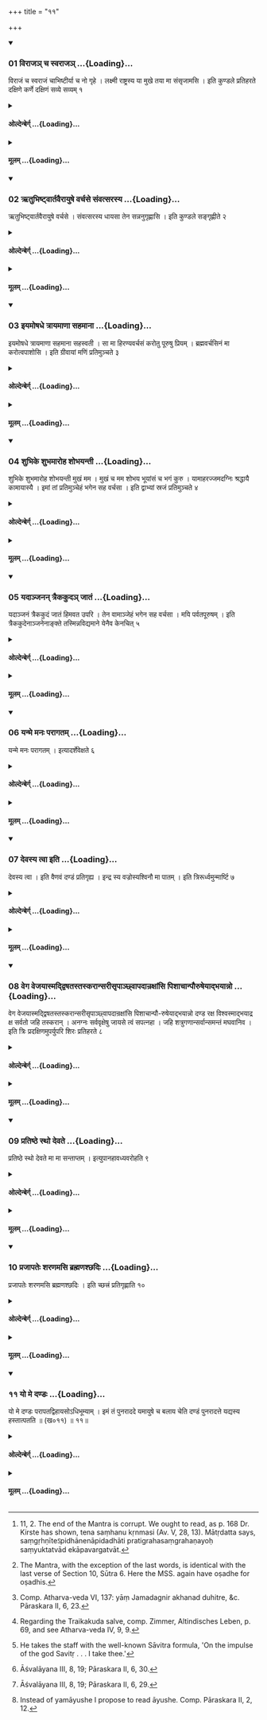 +++
title = "११"

+++

<div class="js_include" includetitle="true" newlevelforh1="3" unfilled url="/vedAH_yajuH/taittirIyam/sUtram/hiraNyakeshI/gRhyam/vishvAsa-prastutiH/1/11/01_virAja~n_cha_svarAja~n.md">
<details open><summary><h3>01 विराजञ् च स्वराजञ् ...{Loading}...</h3></summary>

विराजं च स्वराजं चाभिष्टीर्या च नो गृहे । लक्ष्मी राष्ट्रस्य या मुखे तया मा संसृजामसि । इति कुण्डले प्रतिहरते दक्षिणे कर्णे दक्षिणं सव्ये सव्यम् १
</details>
</div>
<div class="js_include collapsed" newlevelforh1="4" title="ओल्देन्बेर्ग्" unfilled url="/vedAH_yajuH/taittirIyam/sUtram/hiraNyakeshI/gRhyam/oldenberg/1/11/01_virAja~n_cha_svarAja~n.md">
<details><summary><h4>ओल्देन्बेर्ग् ...{Loading}...</h4></summary>

1. He puts on the two ear-rings, the right one to his right ear, the left one to his left ear, with (the verse which he repeats for each of the two earrings), 'Virāj and Svarāj, and the aiding powers that dwell in our house, the prosperity that dwells in the face of royalty: therewith unite me.'

</details>
</div>
<div class="js_include collapsed" newlevelforh1="4" title="मूलम्" unfilled url="/vedAH_yajuH/taittirIyam/sUtram/hiraNyakeshI/gRhyam/mUlam/1/11/01_virAja~n_cha_svarAja~n.md">
<details><summary><h4>मूलम् ...{Loading}...</h4></summary>

विराजं च स्वराजं चाभिष्टीर्या च नो गृहे । लक्ष्मी राष्ट्रस्य या मुखे तया मा संसृजामसि । इति कुण्डले प्रतिहरते दक्षिणे कर्णे दक्षिणं सव्ये सव्यम् १
</details>
</div>
<div class="js_include" includetitle="true" newlevelforh1="3" unfilled url="/vedAH_yajuH/taittirIyam/sUtram/hiraNyakeshI/gRhyam/vishvAsa-prastutiH/1/11/02_RtubhiShTvArtavairAyuShe_va.md">
<details open><summary><h3>02 ऋतुभिष्ट्वार्तवैरायुषे वर्चसे संवत्सरस्य ...{Loading}...</h3></summary>

ऋतुभिष्ट्वार्तवैरायुषे वर्चसे । संवत्सरस्य धायसा तेन सन्ननुगृह्णासि । इति कुण्डले सङ्गृह्णीते २
</details>
</div>
<div class="js_include collapsed" newlevelforh1="4" title="ओल्देन्बेर्ग्" unfilled url="/vedAH_yajuH/taittirIyam/sUtram/hiraNyakeshI/gRhyam/oldenberg/1/11/02_RtubhiShTvArtavairAyuShe_va.md">
<details><summary><h4>ओल्देन्बेर्ग् ...{Loading}...</h4></summary>

2. [^1]  With (the Mantra), 'With the seasons and the combinations of seasons, for the sake of long life, of splendour, with the sap that dwells in the year: therewith we make them touch the jaws' - he clasps the two ear-rings.


[^1]:  11, 2. The end of the Mantra is corrupt. We ought to read, as p. 168 Dr. Kirste has shown, tena saṃhanu kṛnmasi (Av. V, 28, 13). Mātṛdatta says, saṃgṛhṇīteऽpidhānenāpidadhāti pratigrahasaṃgrahaṇayoḥ saṃyuktatvād ekāpavargatvāt.

</details>
</div>
<div class="js_include collapsed" newlevelforh1="4" title="मूलम्" unfilled url="/vedAH_yajuH/taittirIyam/sUtram/hiraNyakeshI/gRhyam/mUlam/1/11/02_RtubhiShTvArtavairAyuShe_va.md">
<details><summary><h4>मूलम् ...{Loading}...</h4></summary>

ऋतुभिष्ट्वार्तवैरायुषे वर्चसे । संवत्सरस्य धायसा तेन सन्ननुगृह्णासि । इति कुण्डले सङ्गृह्णीते २
</details>
</div>
<div class="js_include" includetitle="true" newlevelforh1="3" unfilled url="/vedAH_yajuH/taittirIyam/sUtram/hiraNyakeshI/gRhyam/vishvAsa-prastutiH/1/11/03_iyamoShadhe_trAyamANA_saham.md">
<details open><summary><h3>03 इयमोषधे त्रायमाणा सहमाना ...{Loading}...</h3></summary>

इयमोषधे त्रायमाणा सहमाना सहस्वती । सा मा हिरण्यवर्चसं करोतु पूरुषु प्रियम् । ब्रह्मवर्चसिनं मा करोत्वपाशोसि । इति ग्रीवायां मणिं प्रतिमुञ्चते ३
</details>
</div>
<div class="js_include collapsed" newlevelforh1="4" title="ओल्देन्बेर्ग्" unfilled url="/vedAH_yajuH/taittirIyam/sUtram/hiraNyakeshI/gRhyam/oldenberg/1/11/03_iyamoShadhe_trAyamANA_saham.md">
<details><summary><h4>ओल्देन्बेर्ग् ...{Loading}...</h4></summary>

3. [^2]  With (the Mantra), 'This herb is protecting, overcoming, and powerful. May it make me shine with golden lustre; (may it make me) beloved among many people; may it make me full of holy lustre. Thou art not a bond' - he ties the pellet (of wood, mentioned above, Section 10, Sūtra 6) to his neck.


[^2]:  The Mantra, with the exception of the last words, is identical with the last verse of Section 10, Sūtra 6. Here the MSS. again have oṣadhe for oṣadhis.

</details>
</div>
<div class="js_include collapsed" newlevelforh1="4" title="मूलम्" unfilled url="/vedAH_yajuH/taittirIyam/sUtram/hiraNyakeshI/gRhyam/mUlam/1/11/03_iyamoShadhe_trAyamANA_saham.md">
<details><summary><h4>मूलम् ...{Loading}...</h4></summary>

इयमोषधे त्रायमाणा सहमाना सहस्वती । सा मा हिरण्यवर्चसं करोतु पूरुषु प्रियम् । ब्रह्मवर्चसिनं मा करोत्वपाशोसि । इति ग्रीवायां मणिं प्रतिमुञ्चते ३
</details>
</div>
<div class="js_include" includetitle="true" newlevelforh1="3" unfilled url="/vedAH_yajuH/taittirIyam/sUtram/hiraNyakeshI/gRhyam/vishvAsa-prastutiH/1/11/04_shubhike_shubhamAroha_shobh.md">
<details open><summary><h3>04 शुभिके शुभमारोह शोभयन्ती ...{Loading}...</h3></summary>

शुभिके शुभमारोह शोभयन्ती मुखं मम । मुखं च मम शोभय भूयांसं च भगं कुरु । यामाहरज्जमदग्निः श्रद्धायै कामायास्यै । इमां तां प्रतिमुञ्चेहं भगेन सह वर्चसा । इति द्वाभ्यां स्रजं प्रतिमुञ्चते ४
</details>
</div>
<div class="js_include collapsed" newlevelforh1="4" title="ओल्देन्बेर्ग्" unfilled url="/vedAH_yajuH/taittirIyam/sUtram/hiraNyakeshI/gRhyam/oldenberg/1/11/04_shubhike_shubhamAroha_shobh.md">
<details><summary><h4>ओल्देन्बेर्ग् ...{Loading}...</h4></summary>

4. [^3]  He puts on a wreath with the two (verses),


[^3]:  Comp. Atharva-veda VI, 137: yāṃ Jamadagnir akhanad duhitre, &c. Pāraskara II, 6, 23.

'Beautiful one, elevate thyself to beauty, beautifying my face. Beautify my face and make my fortune increase' - (and),

'(The wreath) which Jamadagni has brought to Śraddhā to please her, that I put on (my head) together with fortune and splendour.'

</details>
</div>
<div class="js_include collapsed" newlevelforh1="4" title="मूलम्" unfilled url="/vedAH_yajuH/taittirIyam/sUtram/hiraNyakeshI/gRhyam/mUlam/1/11/04_shubhike_shubhamAroha_shobh.md">
<details><summary><h4>मूलम् ...{Loading}...</h4></summary>

शुभिके शुभमारोह शोभयन्ती मुखं मम । मुखं च मम शोभय भूयांसं च भगं कुरु । यामाहरज्जमदग्निः श्रद्धायै कामायास्यै । इमां तां प्रतिमुञ्चेहं भगेन सह वर्चसा । इति द्वाभ्यां स्रजं प्रतिमुञ्चते ४
</details>
</div>
<div class="js_include" includetitle="true" newlevelforh1="3" unfilled url="/vedAH_yajuH/taittirIyam/sUtram/hiraNyakeshI/gRhyam/vishvAsa-prastutiH/1/11/05_yadAnjanan_traikakuda~n_jAt.md">
<details open><summary><h3>05 यदाञ्जनन् त्रैककुदञ् जातं ...{Loading}...</h3></summary>

यदाञ्जनं त्रैककुदं जातं हिमवत उपरि । तेन वामाञ्जेहं भगेन सह वर्चसा । मयि पर्वतपूरुषम् । इति त्रैककुदेनाञ्जनेनाङ्क्ते तस्मिन्नविद्यमाने येनैव केनचित् ५
</details>
</div>
<div class="js_include collapsed" newlevelforh1="4" title="ओल्देन्बेर्ग्" unfilled url="/vedAH_yajuH/taittirIyam/sUtram/hiraNyakeshI/gRhyam/oldenberg/1/11/05_yadAnjanan_traikakuda~n_jAt.md">
<details><summary><h4>ओल्देन्बेर्ग् ...{Loading}...</h4></summary>

5. [^4]  'The salve coming from the Trikakud (mountain), born on the Himavat, therewith I anoint you (i.e. the eyes), and with fortune and splendour. (I put?) into myself the demon of the mountain (?)' - with (this verse) he anoints himself with Traikakuda salve, (or) if he cannot get that, with some other (salve).


[^4]:  Regarding the Traikakuda salve, comp. Zimmer, Altindisches Leben, p. 69, and see Atharva-veda IV, 9, 9.

</details>
</div>
<div class="js_include collapsed" newlevelforh1="4" title="मूलम्" unfilled url="/vedAH_yajuH/taittirIyam/sUtram/hiraNyakeshI/gRhyam/mUlam/1/11/05_yadAnjanan_traikakuda~n_jAt.md">
<details><summary><h4>मूलम् ...{Loading}...</h4></summary>

यदाञ्जनं त्रैककुदं जातं हिमवत उपरि । तेन वामाञ्जेहं भगेन सह वर्चसा । मयि पर्वतपूरुषम् । इति त्रैककुदेनाञ्जनेनाङ्क्ते तस्मिन्नविद्यमाने येनैव केनचित् ५
</details>
</div>
<div class="js_include" includetitle="true" newlevelforh1="3" unfilled url="/vedAH_yajuH/taittirIyam/sUtram/hiraNyakeshI/gRhyam/vishvAsa-prastutiH/1/11/06_yanme_manaH_parAgatam.md">
<details open><summary><h3>06 यन्मे मनः परागतम् ...{Loading}...</h3></summary>

यन्मे मनः परागतम् । इत्यादर्शेवेक्षते ६
</details>
</div>
<div class="js_include collapsed" newlevelforh1="4" title="ओल्देन्बेर्ग्" unfilled url="/vedAH_yajuH/taittirIyam/sUtram/hiraNyakeshI/gRhyam/oldenberg/1/11/06_yanme_manaH_parAgatam.md">
<details><summary><h4>ओल्देन्बेर्ग् ...{Loading}...</h4></summary>

6. With (the verse), 'My mind that has fled away' (Taitt. Saṃhitā VI, 6, 7, 2) he looks into a mirror.

</details>
</div>
<div class="js_include collapsed" newlevelforh1="4" title="मूलम्" unfilled url="/vedAH_yajuH/taittirIyam/sUtram/hiraNyakeshI/gRhyam/mUlam/1/11/06_yanme_manaH_parAgatam.md">
<details><summary><h4>मूलम् ...{Loading}...</h4></summary>

यन्मे मनः परागतम् । इत्यादर्शेवेक्षते ६
</details>
</div>
<div class="js_include" includetitle="true" newlevelforh1="3" unfilled url="/vedAH_yajuH/taittirIyam/sUtram/hiraNyakeshI/gRhyam/vishvAsa-prastutiH/1/11/07_devasya_tvA_iti.md">
<details open><summary><h3>07 देवस्य त्वा इति ...{Loading}...</h3></summary>

देवस्य त्वा । इति वैणवं दण्डं प्रतिगृह्य । इन्द्र स्य वज्रोस्यश्विनौ मा पातम् । इति त्रिरूर्ध्वमुन्मार्ष्टि ७
</details>
</div>
<div class="js_include collapsed" newlevelforh1="4" title="ओल्देन्बेर्ग्" unfilled url="/vedAH_yajuH/taittirIyam/sUtram/hiraNyakeshI/gRhyam/oldenberg/1/11/07_devasya_tvA_iti.md">
<details><summary><h4>ओल्देन्बेर्ग् ...{Loading}...</h4></summary>

7. [^5]  With (the formula), 'On the impulse of the god,' &c., he takes a staff of reed (which somebody hands him), and with (the formula), 'Thou art the thunderbolt of Indra. O Aśvins, protect me!' - he thrice wipes it off, upwards from below.


[^5]:  He takes the staff with the well-known Sāvitra formula, 'On the impulse of the god Savitṛ . . . I take thee.'

</details>
</div>
<div class="js_include collapsed" newlevelforh1="4" title="मूलम्" unfilled url="/vedAH_yajuH/taittirIyam/sUtram/hiraNyakeshI/gRhyam/mUlam/1/11/07_devasya_tvA_iti.md">
<details><summary><h4>मूलम् ...{Loading}...</h4></summary>

देवस्य त्वा । इति वैणवं दण्डं प्रतिगृह्य । इन्द्र स्य वज्रोस्यश्विनौ मा पातम् । इति त्रिरूर्ध्वमुन्मार्ष्टि ७
</details>
</div>
<div class="js_include" includetitle="true" newlevelforh1="3" unfilled url="/vedAH_yajuH/taittirIyam/sUtram/hiraNyakeshI/gRhyam/vishvAsa-prastutiH/1/11/08_vega_vejayAsmaddviShatastas.md">
<details open><summary><h3>08 वेग वेजयास्मद्द्विषतस्तस्करान्सरीसृपाञ्छ्वापदान्रक्षांसि पिशाचान्पौरुषेयाद्भयान्नो ...{Loading}...</h3></summary>

वेग वेजयास्मद्द्विषतस्तस्करान्सरीसृपाञ्छ्वापदान्रक्षांसि पिशाचान्पौ-रुषेयाद्भयान्नो दण्ड रक्ष विश्वस्माद्भयाद्र क्ष सर्वतो जहि तस्करान् । अनग्नः सर्ववृक्षेषु जायसे त्वं सपत्नहा । जहि शत्रुगणान्सर्वान्समन्तं मघवानिव । इति त्रिः प्रदक्षिणमुपर्युपरि शिरः प्रतिहरते ८
</details>
</div>
<div class="js_include collapsed" newlevelforh1="4" title="ओल्देन्बेर्ग्" unfilled url="/vedAH_yajuH/taittirIyam/sUtram/hiraNyakeshI/gRhyam/oldenberg/1/11/08_vega_vejayAsmaddviShatastas.md">
<details><summary><h4>ओल्देन्बेर्ग् ...{Loading}...</h4></summary>

8. With (the formula), 'Speed! Make speed away from us those who hate us, robbers, creeping things, beasts of prey, Rakṣas, Piśācas. Protect us, O staff, from danger that comes from men; protect us from every danger; from all sides destroy the robbers' - (and with the verse), 'Not naked (i.e. covered with bark) thou art born on all trees, a destroyer of foes. Destroy all hosts of enemies from every side like Maghavan (Indra)' - he swings (the staff) three times from left to right over his head.

</details>
</div>
<div class="js_include collapsed" newlevelforh1="4" title="मूलम्" unfilled url="/vedAH_yajuH/taittirIyam/sUtram/hiraNyakeshI/gRhyam/mUlam/1/11/08_vega_vejayAsmaddviShatastas.md">
<details><summary><h4>मूलम् ...{Loading}...</h4></summary>

वेग वेजयास्मद्द्विषतस्तस्करान्सरीसृपाञ्छ्वापदान्रक्षांसि पिशाचान्पौ-रुषेयाद्भयान्नो दण्ड रक्ष विश्वस्माद्भयाद्र क्ष सर्वतो जहि तस्करान् । अनग्नः सर्ववृक्षेषु जायसे त्वं सपत्नहा । जहि शत्रुगणान्सर्वान्समन्तं मघवानिव । इति त्रिः प्रदक्षिणमुपर्युपरि शिरः प्रतिहरते ८
</details>
</div>
<div class="js_include" includetitle="true" newlevelforh1="3" unfilled url="/vedAH_yajuH/taittirIyam/sUtram/hiraNyakeshI/gRhyam/vishvAsa-prastutiH/1/11/09_pratiShThe_stho_devate.md">
<details open><summary><h3>09 प्रतिष्ठे स्थो देवते ...{Loading}...</h3></summary>

प्रतिष्ठे स्थो देवते मा मा सन्ताप्तम् । इत्युपानहावध्यवरोहति ९
</details>
</div>
<div class="js_include collapsed" newlevelforh1="4" title="ओल्देन्बेर्ग्" unfilled url="/vedAH_yajuH/taittirIyam/sUtram/hiraNyakeshI/gRhyam/oldenberg/1/11/09_pratiShThe_stho_devate.md">
<details><summary><h4>ओल्देन्बेर्ग् ...{Loading}...</h4></summary>

9. [^6]  With (the formula), 'The divine standing-places are you. Do not pinch me' - he steps into the shoes.


[^6]:  Āśvalāyana III, 8, 19; Pāraskara II, 6, 30.

</details>
</div>
<div class="js_include collapsed" newlevelforh1="4" title="मूलम्" unfilled url="/vedAH_yajuH/taittirIyam/sUtram/hiraNyakeshI/gRhyam/mUlam/1/11/09_pratiShThe_stho_devate.md">
<details><summary><h4>मूलम् ...{Loading}...</h4></summary>

प्रतिष्ठे स्थो देवते मा मा सन्ताप्तम् । इत्युपानहावध्यवरोहति ९
</details>
</div>
<div class="js_include" includetitle="true" newlevelforh1="3" unfilled url="/vedAH_yajuH/taittirIyam/sUtram/hiraNyakeshI/gRhyam/vishvAsa-prastutiH/1/11/10_prajApateH_sharaNamasi_brah.md">
<details open><summary><h3>10 प्रजापतेः शरणमसि ब्रह्मणश्छदिः ...{Loading}...</h3></summary>

प्रजापतेः शरणमसि ब्रह्मणश्छदिः । इति च्छत्त्रं प्रतिगृह्णाति १०
</details>
</div>
<div class="js_include collapsed" newlevelforh1="4" title="ओल्देन्बेर्ग्" unfilled url="/vedAH_yajuH/taittirIyam/sUtram/hiraNyakeshI/gRhyam/oldenberg/1/11/10_prajApateH_sharaNamasi_brah.md">
<details><summary><h4>ओल्देन्बेर्ग् ...{Loading}...</h4></summary>

10. [^7]  With (the formula), 'Prajāpati's shelter art thou, the Brahman's covering' - he takes the parasol.


[^7]:  Āśvalāyana III, 8, 19; Pāraskara II, 6, 29.

</details>
</div>
<div class="js_include collapsed" newlevelforh1="4" title="मूलम्" unfilled url="/vedAH_yajuH/taittirIyam/sUtram/hiraNyakeshI/gRhyam/mUlam/1/11/10_prajApateH_sharaNamasi_brah.md">
<details><summary><h4>मूलम् ...{Loading}...</h4></summary>

प्रजापतेः शरणमसि ब्रह्मणश्छदिः । इति च्छत्त्रं प्रतिगृह्णाति १०
</details>
</div>
<div class="js_include" includetitle="true" newlevelforh1="3" unfilled url="/vedAH_yajuH/taittirIyam/sUtram/hiraNyakeshI/gRhyam/vishvAsa-prastutiH/1/11/11_yo_me_daNDaH.md">
<details open><summary><h3>११ यो मे दण्डः ...{Loading}...</h3></summary>


यो मे दण्डः परापतद्विहायसोऽधिभूम्याम् । इमं तं पुनराददे यमायुषे च बलाय चेति दण्डं पुनरादत्ते यद्यस्य हस्तात्पतति ॥ (ख०११) ॥ ११॥

</details>
</div>
<div class="js_include collapsed" newlevelforh1="4" title="ओल्देन्बेर्ग्" unfilled url="/vedAH_yajuH/taittirIyam/sUtram/hiraNyakeshI/gRhyam/oldenberg/1/11/11_yo_me_daNDaH.md">
<details><summary><h4>ओल्देन्बेर्ग् ...{Loading}...</h4></summary>

11. [^8]  With the verse, 'My staff which fell down in the open air to the ground, that I take up again for the sake of long life, of holiness, of holy lustre' - he takes up his staff, if it has fallen from his hand.


[^8]:  Instead of yamāyushe I propose to read āyushe. Comp. Pāraskara II, 2, 12.

End of the Third Paṭala.

</details>
</div>
<div class="js_include collapsed" newlevelforh1="4" title="मूलम्" unfilled url="/vedAH_yajuH/taittirIyam/sUtram/hiraNyakeshI/gRhyam/mUlam/1/11/11_yo_me_daNDaH.md">
<details><summary><h4>मूलम् ...{Loading}...</h4></summary>


यो मे दण्डः परापतद्विहायसोऽधिभूम्याम् । इमं तं पुनराददे यमायुषे च बलाय चेति दण्डं पुनरादत्ते यद्यस्य हस्तात्पतति ॥ (ख०११) ॥ ११॥

</details>
</div>
